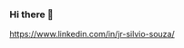 ### Hi there 👋

https://www.linkedin.com/in/jr-silvio-souza/


<!--  Tabela com linguagens mais usadas no GitHub
[![Top Langs](https://github-readme-stats.vercel.app/api/top-langs/?username=SJblu)](https://github.com/SJblu/SJblu)
-->


<!--
**SJblu/SJblu** is a ✨ _special_ ✨ repository because its `README.md` (this file) appears on your GitHub profile.

Here are some ideas to get you started:

- 🔭 I’m currently working on ...
- 🌱 I’m currently learning ...
- 👯 I’m looking to collaborate on ...
- 🤔 I’m looking for help with ...
- 💬 Ask me about ...
- 📫 How to reach me: ...
- 😄 Pronouns: ...
- ⚡ Fun fact: ...
-->
